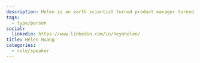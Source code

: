 ```yaml
---
description: Helen is an earth scientist turned product manager turned startup founder. After leaving her mark at companies such as Zynga, Microsoft, and Github, she's gone on to co-found Co.Lab, an education platform that upskills and empowers technologists with project-based, cross-functional learning. Helen is especially passionate about thought diversity, the power of learning by doing, and cute cats.
tags:
  - type/person
social:
  linkedin: https://www.linkedin.com/in/heyohelen/
title: Helen Huang
categories:
  - role/speaker
---
```

